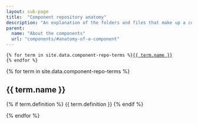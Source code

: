 ```yaml
---
layout: sub-page
title:  "Component repository anatomy"
description: "An explanation of the folders and files that make up a component repository."
parent:
  name: "About the components"
  url: "components/#anatomy-of-a-component"
---
```



<pre class="highlight">
<code>{% for term in site.data.component-repo-terms %}<a href="{{ site.baseurl }}/components/anatomy.html#{{ term.slug }}">{{ term.name }}</a>
{% endfor %}</code>
</pre>


{% for term in site.data.component-repo-terms %}

## {{ term.name }}

{% if term.definition %}
{{ term.definition }}
{% endif %}

{% endfor %}
